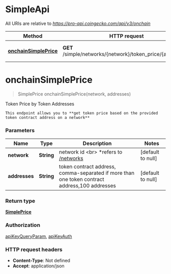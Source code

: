 # SimpleApi

All URIs are relative to *https://pro-api.coingecko.com/api/v3/onchain*

| Method | HTTP request | Description |
|------------- | ------------- | -------------|
| [**onchainSimplePrice**](SimpleApi.md#onchainSimplePrice) | **GET** /simple/networks/{network}/token_price/{addresses} | Token Price by Token Addresses |


<a name="onchainSimplePrice"></a>
# **onchainSimplePrice**
> SimplePrice onchainSimplePrice(network, addresses)

Token Price by Token Addresses

    This endpoint allows you to **get token price based on the provided token contract address on a network**

### Parameters

|Name | Type | Description  | Notes |
|------------- | ------------- | ------------- | -------------|
| **network** | **String**| network id  &lt;br&gt; *refers to [/networks](/reference/networks-list) | [default to null] |
| **addresses** | **String**| token contract address, comma-separated if more than one token contract address,100 addresses | [default to null] |

### Return type

[**SimplePrice**](../Models/SimplePrice.md)

### Authorization

[apiKeyQueryParam](../README.md#apiKeyQueryParam), [apiKeyAuth](../README.md#apiKeyAuth)

### HTTP request headers

- **Content-Type**: Not defined
- **Accept**: application/json

